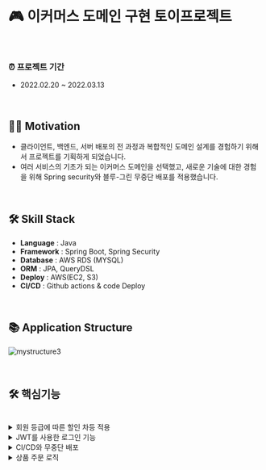 # 🎮 이커머스 도메인 구현 토이프로젝트 

<br>

### ⏰ 프로젝트 기간 
- 2022.02.20 ~ 2022.03.13


<br>

## 💪🏻 Motivation
- 클라이언트, 백엔드, 서버 배포의 전 과정과 복합적인 도메인 설계를 경험하기 위해서 프로젝트를 기획하게 되었습니다.
- 여러 서비스의 기초가 되는 이커머스 도메인을 선택했고, 새로운 기술에 대한 경험을 위해 Spring security와 블루-그린 무중단 배포를 적용했습니다. 

<br>

## 🛠 Skill Stack 
- **Language** : Java 
- **Framework** : Spring Boot, Spring Security
- **Database** : AWS RDS (MYSQL)
- **ORM** : JPA, QueryDSL
- **Deploy** : AWS(EC2, S3)
- **CI/CD** : Github actions & code Deploy

<br>

## 📚 Application Structure
![mystructure3](https://user-images.githubusercontent.com/82302520/158058559-969d63ed-6418-42b4-8c1c-b7e1b29cb233.png)



<br>

## 🛠 핵심기능 

<br>

<details><summary>
회원 등급에 따른 할인 차등 적용 
</summary>
</details>

<details><summary>
JWT를 사용한 로그인 기능 
</summary>
</details>


<details><summary>
CI/CD와 무중단 배포 
</summary>

</details>

<details><summary>
상품 주문 로직
</summary>

</details>






